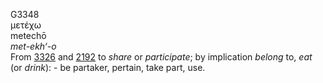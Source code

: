 <body>
  <p>G3348<br>  μετέχω  <br> metechō  <br><i>met-ekh‘-o </i><br>From <a href="g3326.htm">3326</a> and <a href="g2192.htm">2192</a>  to <i>share</i> or <i>participate</i>; by implication <i>belong</i> to, <i>eat</i> (or <i>drink</i>): - be partaker, pertain, take part, use.<br></p>
 </body>